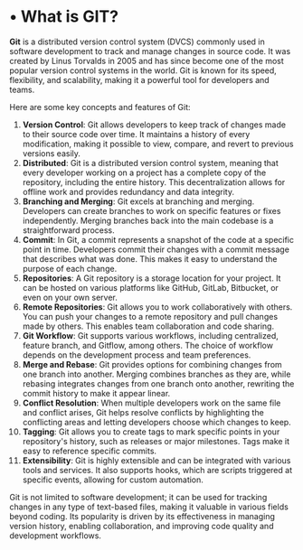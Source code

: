 # • What is GIT?

**Git** is a distributed version control system (DVCS) commonly used in software development to track and manage changes in source code. It was created by Linus Torvalds in 2005 and has since become one of the most popular version control systems in the world. Git is known for its speed, flexibility, and scalability, making it a powerful tool for developers and teams.

Here are some key concepts and features of Git:

1. **Version Control**: Git allows developers to keep track of changes made to their source code over time. It maintains a history of every modification, making it possible to view, compare, and revert to previous versions easily.
2. **Distributed**: Git is a distributed version control system, meaning that every developer working on a project has a complete copy of the repository, including the entire history. This decentralization allows for offline work and provides redundancy and data integrity.
3. **Branching and Merging**: Git excels at branching and merging. Developers can create branches to work on specific features or fixes independently. Merging branches back into the main codebase is a straightforward process.
4. **Commit**: In Git, a commit represents a snapshot of the code at a specific point in time. Developers commit their changes with a commit message that describes what was done. This makes it easy to understand the purpose of each change.
5. **Repositories**: A Git repository is a storage location for your project. It can be hosted on various platforms like GitHub, GitLab, Bitbucket, or even on your own server.
6. **Remote Repositories**: Git allows you to work collaboratively with others. You can push your changes to a remote repository and pull changes made by others. This enables team collaboration and code sharing.
7. **Git Workflow**: Git supports various workflows, including centralized, feature branch, and Gitflow, among others. The choice of workflow depends on the development process and team preferences.
8. **Merge and Rebase**: Git provides options for combining changes from one branch into another. Merging combines branches as they are, while rebasing integrates changes from one branch onto another, rewriting the commit history to make it appear linear.
9. **Conflict Resolution**: When multiple developers work on the same file and conflict arises, Git helps resolve conflicts by highlighting the conflicting areas and letting developers choose which changes to keep.
10. **Tagging**: Git allows you to create tags to mark specific points in your repository's history, such as releases or major milestones. Tags make it easy to reference specific commits.
11. **Extensibility**: Git is highly extensible and can be integrated with various tools and services. It also supports hooks, which are scripts triggered at specific events, allowing for custom automation.

Git is not limited to software development; it can be used for tracking changes in any type of text-based files, making it valuable in various fields beyond coding. Its popularity is driven by its effectiveness in managing version history, enabling collaboration, and improving code quality and development workflows.